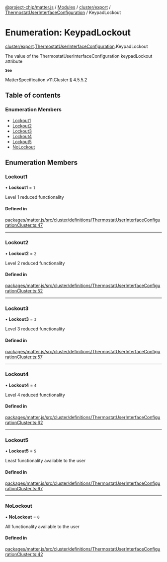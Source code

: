 [@project-chip/matter.js](../README.md) / [Modules](../modules.md) / [cluster/export](../modules/cluster_export.md) / [ThermostatUserInterfaceConfiguration](../modules/cluster_export.ThermostatUserInterfaceConfiguration.md) / KeypadLockout

# Enumeration: KeypadLockout

[cluster/export](../modules/cluster_export.md).[ThermostatUserInterfaceConfiguration](../modules/cluster_export.ThermostatUserInterfaceConfiguration.md).KeypadLockout

The value of the ThermostatUserInterfaceConfiguration keypadLockout attribute

**`See`**

MatterSpecification.v11.Cluster § 4.5.5.2

## Table of contents

### Enumeration Members

- [Lockout1](cluster_export.ThermostatUserInterfaceConfiguration.KeypadLockout.md#lockout1)
- [Lockout2](cluster_export.ThermostatUserInterfaceConfiguration.KeypadLockout.md#lockout2)
- [Lockout3](cluster_export.ThermostatUserInterfaceConfiguration.KeypadLockout.md#lockout3)
- [Lockout4](cluster_export.ThermostatUserInterfaceConfiguration.KeypadLockout.md#lockout4)
- [Lockout5](cluster_export.ThermostatUserInterfaceConfiguration.KeypadLockout.md#lockout5)
- [NoLockout](cluster_export.ThermostatUserInterfaceConfiguration.KeypadLockout.md#nolockout)

## Enumeration Members

### Lockout1

• **Lockout1** = ``1``

Level 1 reduced functionality

#### Defined in

[packages/matter.js/src/cluster/definitions/ThermostatUserInterfaceConfigurationCluster.ts:47](https://github.com/project-chip/matter.js/blob/5f71eedebdb9fa54338bde320c311bb359b7455d/packages/matter.js/src/cluster/definitions/ThermostatUserInterfaceConfigurationCluster.ts#L47)

___

### Lockout2

• **Lockout2** = ``2``

Level 2 reduced functionality

#### Defined in

[packages/matter.js/src/cluster/definitions/ThermostatUserInterfaceConfigurationCluster.ts:52](https://github.com/project-chip/matter.js/blob/5f71eedebdb9fa54338bde320c311bb359b7455d/packages/matter.js/src/cluster/definitions/ThermostatUserInterfaceConfigurationCluster.ts#L52)

___

### Lockout3

• **Lockout3** = ``3``

Level 3 reduced functionality

#### Defined in

[packages/matter.js/src/cluster/definitions/ThermostatUserInterfaceConfigurationCluster.ts:57](https://github.com/project-chip/matter.js/blob/5f71eedebdb9fa54338bde320c311bb359b7455d/packages/matter.js/src/cluster/definitions/ThermostatUserInterfaceConfigurationCluster.ts#L57)

___

### Lockout4

• **Lockout4** = ``4``

Level 4 reduced functionality

#### Defined in

[packages/matter.js/src/cluster/definitions/ThermostatUserInterfaceConfigurationCluster.ts:62](https://github.com/project-chip/matter.js/blob/5f71eedebdb9fa54338bde320c311bb359b7455d/packages/matter.js/src/cluster/definitions/ThermostatUserInterfaceConfigurationCluster.ts#L62)

___

### Lockout5

• **Lockout5** = ``5``

Least functionality available to the user

#### Defined in

[packages/matter.js/src/cluster/definitions/ThermostatUserInterfaceConfigurationCluster.ts:67](https://github.com/project-chip/matter.js/blob/5f71eedebdb9fa54338bde320c311bb359b7455d/packages/matter.js/src/cluster/definitions/ThermostatUserInterfaceConfigurationCluster.ts#L67)

___

### NoLockout

• **NoLockout** = ``0``

All functionality available to the user

#### Defined in

[packages/matter.js/src/cluster/definitions/ThermostatUserInterfaceConfigurationCluster.ts:42](https://github.com/project-chip/matter.js/blob/5f71eedebdb9fa54338bde320c311bb359b7455d/packages/matter.js/src/cluster/definitions/ThermostatUserInterfaceConfigurationCluster.ts#L42)
